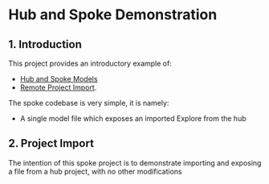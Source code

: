 # Hub and Spoke Demonstration

## 1. Introduction

This project provides an introductory example of:
- [Hub and Spoke Models](https://www.youtube.com/watch?v=Pk1iv40FWJU)
- [Remote Project Import](https://docs.looker.com/data-modeling/learning-lookml/importing-projects).

The spoke codebase is very simple, it is namely:
- A single model file which exposes an imported Explore from the hub

## 2. Project Import

The intention of this spoke project is to demonstrate importing and exposing a file from a hub project, with no other modifications

